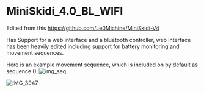 # MiniSkidi_4.0_BL_WIFI
Edited from this https://github.com/Le0Michine/MiniSkidi-V4

Has Support for a web interface and a bluetooth controller, web interface has been heavily edited including support for battery monitoring and movement sequences.

Here is an example movement sequence, which is included on by default as sequence 0.
![img_seq](sequence.gif)

![IMG_3947](https://github.com/Le0Michine/MiniSkidi-V4/assets/2707008/762304bf-d1e7-49a4-ac41-ce67f41d6aca)
